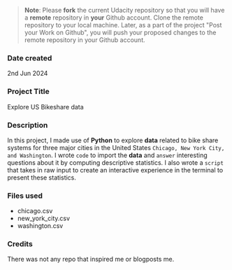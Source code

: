>**Note**: Please **fork** the current Udacity repository so that you will have a **remote** repository in **your** Github account. Clone the remote repository to your local machine. Later, as a part of the project "Post your Work on Github", you will push your proposed changes to the remote repository in your Github account.

### Date created
2nd Jun 2024

### Project Title
Explore US Bikeshare data

### Description
In this project, I made use of **Python** to explore **data** related to bike share systems for three major cities in the United States `Chicago, New York City, and Washington`. I wrote `code` to import the **data** and `answer` interesting questions about it by computing descriptive statistics. I also wrote a `script` that takes in raw input to create an interactive experience in the terminal to present these statistics.

### Files used
- chicago.csv
- new_york_city.csv
- washington.csv

### Credits
There was not any repo that inspired me or blogposts me.
